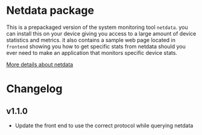 # Netdata package
This is a prepackaged version of the system monitoring tool `netdata`. you can install this on your device giving you access to a large amount of device statistics and metrics. it also contains a sample web page located in `frontend` showing you how to get specific stats from netdata should you ever need to make an application that monitors specific device stats.

[More details about netdata](https://github.com/netdata/netdata)

# Changelog
## v1.1.0
- Update the front end to use the correct protocol while querying netdata